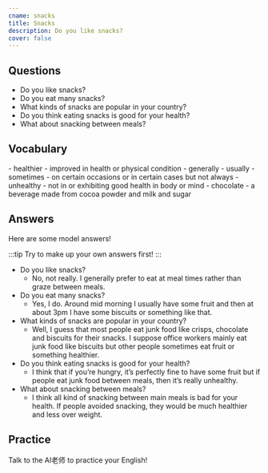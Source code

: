 ```yaml
---
cname: snacks
title: Snacks
description: Do you like snacks?
cover: false
---
```

<banner></banner>

## Questions

- Do you like snacks?
- Do you eat many snacks?
- What kinds of snacks are popular in your country?
- Do you think eating snacks is good for your health?
- What about snacking between meals?

## Vocabulary

<vocab-list>
- healthier
  - improved in health or physical condition  
- generally
  - usually
- sometimes
  - on certain occasions or in certain cases but not always
- unhealthy
  - not in or exhibiting good health in body or mind
- chocolate
  - a beverage made from cocoa powder and milk and sugar

<!-- blank -->

</vocab-list>

## Answers
Here are some model answers!

:::tip
Try to make up your own answers first!
:::

- Do you like snacks?
  - No, not really. I generally prefer to eat at meal times rather than graze between meals.
- Do you eat many snacks?
  - Yes, I do. Around mid morning I usually have some fruit and then at about 3pm I have some biscuits or something like that.
- What kinds of snacks are popular in your country?
  - Well, I guess that most people eat junk food like crisps, chocolate and biscuits for their snacks. I suppose office workers mainly eat junk food like biscuits but other people sometimes eat fruit or something healthier.
- Do you think eating snacks is good for your health?
  - I think that if you’re hungry, it’s perfectly fine to have some fruit but if people eat junk food between meals, then it’s really unhealthy.
- What about snacking between meals?
  - I think all kind of snacking between main meals is bad for your health. If people avoided snacking, they would be much healthier and less over weight.

## Practice
Talk to the AI老师 to practice your English!
<qrfooter></qrfooter>
